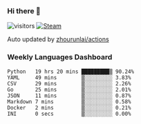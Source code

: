 ### Hi there 👋

![visitors](https://visitor-badge.glitch.me/badge?page_id=zhourunlai)
[![Steam](https://img.shields.io/badge/dynamic/json?label=Steam&query=%24.data.totalSubs&url=https%3A%2F%2Fapi.spencerwoo.com%2Fsubstats%2F%3Fsource%3DsteamGames%26queryKey%3D76561198285156854&suffix=%20Games&logo=steam&labelColor=134375&color=0b1a37&longCache=true)](http://steamcommunity.com/profiles/76561198285156854)

Auto updated by <a href="https://github.com/zhourunlai/zhourunlai/actions" target="_blank">zhourunlai/actions</a>

### Weekly Languages Dashboard

<!--PART:wakatime-->
```text
Python   19 hrs 20 mins █████████▒ 90.24%
YAML     49 mins        ▒░░░░░░░░░ 3.83%
CSV      29 mins        ▒░░░░░░░░░ 2.26%
Go       25 mins        ▒░░░░░░░░░ 2.01%
JSON     11 mins        ▒░░░░░░░░░ 0.87%
Markdown 7 mins         ▒░░░░░░░░░ 0.58%
Docker   2 mins         ▒░░░░░░░░░ 0.21%
INI      0 secs         ▒░░░░░░░░░ 0.00%
```
<!--PART:wakatime-->
